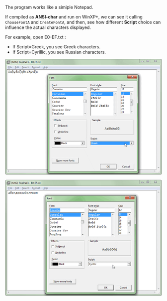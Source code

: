 The program works like a simiple Notepad.

If compiled as **ANSI-char** and run on WinXP+, we can see it calling `ChooseFontA` and `CreateFontA`,
and then, see how different **Script** choice can influence the actual characters displayed.

For example, open E0-EF.txt :

  - If Script=Greek, you see Greek characters.
  - If Script=Cyrillic, you see Russian characters.

![PopPad3A-Win7-Greek.png](./PopPad3A-Win7-Greek.png)

![PopPad3A-Win7-Cyrillic.png](./PopPad3A-Win7-Cyrillic.png)
